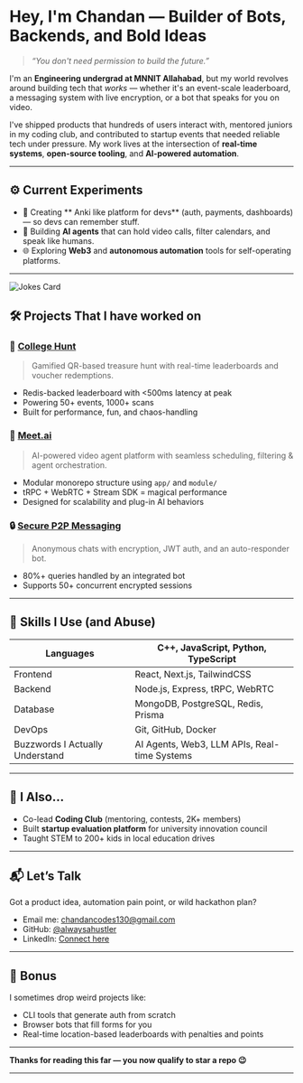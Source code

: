 # Hey, I'm Chandan — Builder of Bots, Backends, and Bold Ideas

> *“You don't need permission to build the future.”*

I'm an **Engineering undergrad at MNNIT Allahabad**, but my world revolves around building tech that *works* — whether it's an event-scale leaderboard, a messaging system with live encryption, or a bot that speaks for you on video.

I've shipped products that hundreds of users interact with, mentored juniors in my coding club, and contributed to startup events that needed reliable tech under pressure. My work lives at the intersection of **real-time systems**, **open-source tooling**, and **AI-powered automation**.

---

## ⚙️ Current Experiments

- 🧱 Creating ** Anki like platform for devs** (auth, payments, dashboards) — so devs can remember stuff. 
- 🤖 Building **AI agents** that can hold video calls, filter calendars, and speak like humans.
- 🌐 Exploring **Web3** and **autonomous automation** tools for self-operating platforms.

---
<!-- Markdown -->

![Jokes Card](https://readme-jokes.vercel.app/api)
## 🛠️ Projects That I have worked on

### 🎯 [College Hunt](https://github.com/ChandanYadav13/College-Hunt)
> Gamified QR-based treasure hunt with real-time leaderboards and voucher redemptions.

- Redis-backed leaderboard with <500ms latency at peak
- Powering 50+ events, 1000+ scans
- Built for performance, fun, and chaos-handling

### 🎥 [Meet.ai](https://github.com/PiyushM12/meet.ai)
> AI-powered video agent platform with seamless scheduling, filtering & agent orchestration.

- Modular monorepo structure using `app/` and `module/`
- tRPC + WebRTC + Stream SDK = magical performance
- Designed for scalability and plug-in AI behaviors

### 🔒 [Secure P2P Messaging](https://github.com/ChandanYadav13/Secure-Anonymous-Messaging)
> Anonymous chats with encryption, JWT auth, and an auto-responder bot.

- 80%+ queries handled by an integrated bot
- Supports 50+ concurrent encrypted sessions

---

## 📡 Skills I Use (and Abuse)

| Languages    | C++, JavaScript, Python, TypeScript |
|--------------|-------------------------------------|
| Frontend     | React, Next.js, TailwindCSS         |
| Backend      | Node.js, Express, tRPC, WebRTC      |
| Database     | MongoDB, PostgreSQL, Redis, Prisma  |
| DevOps       | Git, GitHub, Docker                 |
| Buzzwords I Actually Understand | AI Agents, Web3, LLM APIs, Real-time Systems |

---

## 👥 I Also...

- Co-lead **Coding Club** (mentoring, contests, 2K+ members)
- Built **startup evaluation platform** for university innovation council
- Taught STEM to 200+ kids in local education drives
---

## 📬 Let’s Talk

Got a product idea, automation pain point, or wild hackathon plan?

- Email me: [chandancodes130@gmail.com](mailto:chandancodes130@gmail.com)
- GitHub: [@alwaysahustler](https://github.com/alwaysahustler)
- LinkedIn: [Connect here](https://www.linkedin.com/in/chandan-yadav-823545152/)

---

## 🌌 Bonus

I sometimes drop weird projects like:

- CLI tools that generate auth from scratch
- Browser bots that fill forms for you
- Real-time location-based leaderboards with penalties and points

---

**Thanks for reading this far — you now qualify to star a repo 😉**

---
